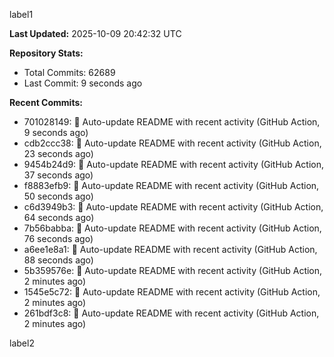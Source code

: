
label1 
<!-- ACTIVITY_START -->
**Last Updated:** 2025-10-09 20:42:32 UTC

**Repository Stats:**
- Total Commits: 62689
- Last Commit: 9 seconds ago

**Recent Commits:**
- 701028149: 🤖 Auto-update README with recent activity (GitHub Action, 9 seconds ago)
- cdb2ccc38: 🤖 Auto-update README with recent activity (GitHub Action, 23 seconds ago)
- 9454b24d9: 🤖 Auto-update README with recent activity (GitHub Action, 37 seconds ago)
- f8883efb9: 🤖 Auto-update README with recent activity (GitHub Action, 50 seconds ago)
- c6d3949b3: 🤖 Auto-update README with recent activity (GitHub Action, 64 seconds ago)
- 7b56babba: 🤖 Auto-update README with recent activity (GitHub Action, 76 seconds ago)
- a6ee1e8a1: 🤖 Auto-update README with recent activity (GitHub Action, 88 seconds ago)
- 5b359576e: 🤖 Auto-update README with recent activity (GitHub Action, 2 minutes ago)
- 1545e5c72: 🤖 Auto-update README with recent activity (GitHub Action, 2 minutes ago)
- 261bdf3c8: 🤖 Auto-update README with recent activity (GitHub Action, 2 minutes ago)
<!-- ACTIVITY_END -->

label2
